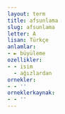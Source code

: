 ```yaml
---
layout: term
title: afsunlama
slug: afsunlama
letter: A
lisan: Türkçe
anlamlar:
- ► büyüleme
ozellikler:
- - isim
  - ağızlardan
ornekler:
- - ''
orneklerkaynak:
- - ''
---
```

